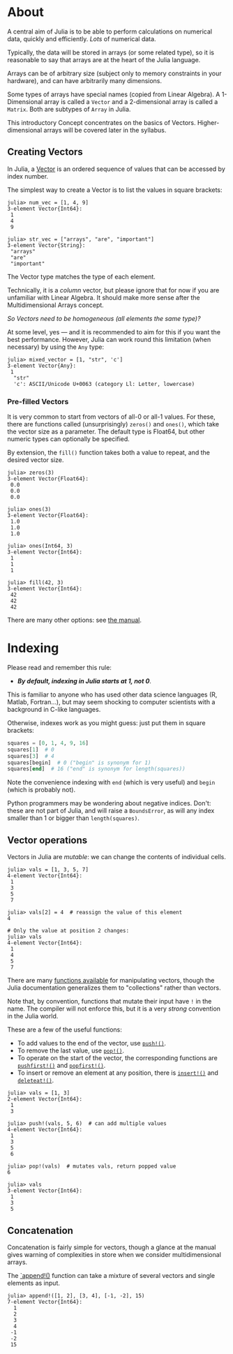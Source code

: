 # About

A central aim of Julia is to be able to perform calculations on numerical data, quickly and efficiently.
_Lots_ of numerical data.

Typically, the data will be stored in arrays (or some related type), so it is reasonable to say that arrays are at the heart of the Julia language.

Arrays can be of arbitrary size (subject only to memory constraints in your hardware), and can have arbitrarily many dimensions.

Some types of arrays have special names (copied from Linear Algebra).
A 1-Dimensional array is called a `Vector` and a 2-dimensional array is called a `Matrix`.
Both are subtypes of `Array` in Julia.

This introductory Concept concentrates on the basics of Vectors.
Higher-dimensional arrays will be covered later in the syllabus.

## Creating Vectors

In Julia, a [Vector][arrays] is an ordered sequence of values that can be accessed by index number.

The simplest way to create a Vector is to list the values in square brackets:

```julia-repl
julia> num_vec = [1, 4, 9]
3-element Vector{Int64}:
 1
 4
 9

julia> str_vec = ["arrays", "are", "important"]
3-element Vector{String}:
 "arrays"
 "are"
 "important"
```

The Vector type matches the type of each element.

Technically, it is a _column_ vector, but please ignore that for now if you are unfamiliar with Linear Algebra.
It should make more sense after the Multidimensional Arrays concept.

_So Vectors need to be homogeneous (all elements the same type)?_

At some level, yes — and it is recommended to aim for this if you want the best performance.
However, Julia can work round this limitation (when necessary) by using the `Any` type:

```julia-repl
julia> mixed_vector = [1, "str", 'c']
3-element Vector{Any}:
 1
  "str"
  'c': ASCII/Unicode U+0063 (category Ll: Letter, lowercase)
```

### Pre-filled Vectors

It is very common to start from vectors of all-0 or all-1 values. For these, there are functions called (unsurprisingly) `zeros()` and `ones()`, which take the vector size as a parameter.
The default type is Float64, but other numeric types can optionally be specified.

By extension, the `fill()` function takes both a value to repeat, and the desired vector size.

```julia-repl
julia> zeros(3)
3-element Vector{Float64}:
 0.0
 0.0
 0.0

julia> ones(3)
3-element Vector{Float64}:
 1.0
 1.0
 1.0

julia> ones(Int64, 3)
3-element Vector{Int64}:
 1
 1
 1

julia> fill(42, 3)
3-element Vector{Int64}:
 42
 42
 42
```

There are many other options: see [the manual][prefilled].

# Indexing

Please read and remember this rule:

- ***By default, indexing in Julia starts at 1, not 0***.

This is familiar to anyone who has used other data science languages (R, Matlab, Fortran...), but may seem shocking to computer scientists with a background in C-like languages.

Otherwise, indexes work as you might guess: just put them in square brackets:

```julia
squares = [0, 1, 4, 9, 16]
squares[1]  # 0
squares[3]  # 4
squares[begin]  # 0 ("begin" is synonym for 1)
squares[end]  # 16 ("end" is synonym for length(squares))
```

Note the convenience indexing with `end` (which is very useful) and `begin` (which is probably not).

Python programmers may be wondering about negative indices.
Don't: these are not part of Julia, and will raise a `BoundsError`, as will any index smaller than 1 or bigger than `length(squares)`.

## Vector operations

Vectors in Julia are _mutable_: we can change the contents of individual cells.

```julia-repl
julia> vals = [1, 3, 5, 7]
4-element Vector{Int64}:
 1
 3
 5
 7

julia> vals[2] = 4  # reassign the value of this element
4

# Only the value at position 2 changes:
julia> vals
4-element Vector{Int64}:
 1
 4
 5
 7
```

There are many [functions available][dequeue] for manipulating vectors, though the Julia documentation generalizes them to "collections" rather than vectors.

Note that, by convention, functions that mutate their input have `!` in the name.
The compiler will not enforce this, but it is a very _strong_ convention in the Julia world.

These are a few of the useful functions:

- To add values to the end of the vector, use [`push!()`][push].
- To remove the last value, use [`pop!()`][pop].
- To operate on the start of the vector, the corresponding functions are [`pushfirst!()`][pushfirst] and [`popfirst!()`][popfirst].
- To insert or remove an element at any position, there is [`insert!()`][insert] and [`deleteat!()`][deleteat].

```julia-repl
julia> vals = [1, 3]
2-element Vector{Int64}:
 1
 3

julia> push!(vals, 5, 6)  # can add multiple values
4-element Vector{Int64}:
 1
 3
 5
 6

julia> pop!(vals)  # mutates vals, return popped value
6

julia> vals
3-element Vector{Int64}:
 1
 3
 5
```

## Concatenation

Concatenation is fairly simple for vectors, though a glance at the manual gives warning of complexities in store when we consider multidimensional arrays.

The [`append!()][append] function can take a mixture of several vectors and single elements as input.

```julia-repl
julia> append!([1, 2], [3, 4], [-1, -2], 15)
7-element Vector{Int64}:
  1
  2
  3
  4
 -1
 -2
 15
```


[arrays]: https://docs.julialang.org/en/v1/manual/arrays/
[prefilled]: https://docs.julialang.org/en/v1/manual/arrays/#Construction-and-Initialization
[dequeue]: https://docs.julialang.org/en/v1/base/collections/#Dequeues
[push]: https://docs.julialang.org/en/v1/base/collections/#Base.push!
[pop]: https://docs.julialang.org/en/v1/base/collections/#Base.pop!
[pushfirst]: https://docs.julialang.org/en/v1/base/collections/#Base.pushfirst!
[popfirst]: https://docs.julialang.org/en/v1/base/collections/#Base.popfirst!
[insert]: https://docs.julialang.org/en/v1/base/collections/#Base.insert!
[deleteat]: https://docs.julialang.org/en/v1/base/collections/#Base.deleteat!
[append]: https://docs.julialang.org/en/v1/base/collections/#Base.append!

